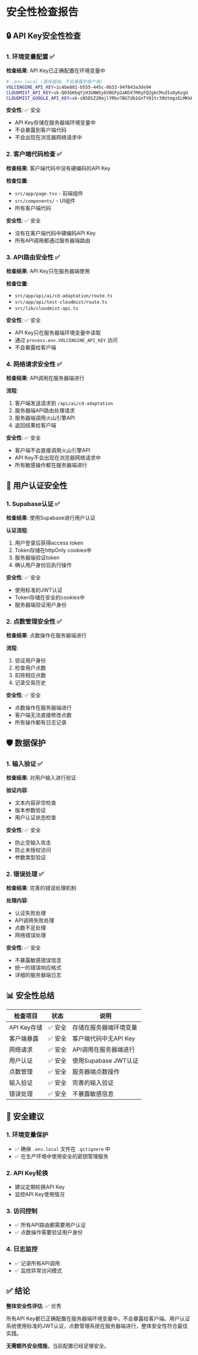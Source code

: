 # 安全性检查报告

## 🔒 API Key安全性检查

### 1. 环境变量配置 ✅

**检查结果**: API Key已正确配置在环境变量中

```bash
# .env.local (服务器端，不会暴露到客户端)
VOLCENGINE_API_KEY=1c4be881-b555-445c-8b33-94f843a3de94
CLOUDMIST_API_KEY=sk-Q03GKbqYjH3GNWSybVBGFp2aN5X7RKyFQZgkCMsdIuOy6zgU
CLOUDMIST_GOOGLE_API_KEY=sk-cN5DSZ2RmjlYRbv7BG7db1GnTYO1tr30UtmgzELMKkKUUQII
```

**安全性**: ✅ 安全
- API Key存储在服务器端环境变量中
- 不会暴露到客户端代码
- 不会出现在浏览器网络请求中

### 2. 客户端代码检查 ✅

**检查结果**: 客户端代码中没有硬编码的API Key

**检查位置**:
- `src/app/page.tsx` - 前端组件
- `src/components/` - UI组件
- 所有客户端代码

**安全性**: ✅ 安全
- 没有在客户端代码中硬编码API Key
- 所有API调用都通过服务器端路由

### 3. API路由安全性 ✅

**检查结果**: API Key只在服务器端使用

**检查位置**:
- `src/app/api/ai/cd-adaptation/route.ts`
- `src/app/api/test-cloudmist/route.ts`
- `src/lib/cloudmist-api.ts`

**安全性**: ✅ 安全
- API Key只在服务器端环境变量中读取
- 通过 `process.env.VOLCENGINE_API_KEY` 访问
- 不会暴露给客户端

### 4. 网络请求安全性 ✅

**检查结果**: API调用在服务器端进行

**流程**:
1. 客户端发送请求到 `/api/ai/cd-adaptation`
2. 服务器端API路由处理请求
3. 服务器端调用火山引擎API
4. 返回结果给客户端

**安全性**: ✅ 安全
- 客户端不会直接调用火山引擎API
- API Key不会出现在浏览器网络请求中
- 所有敏感操作都在服务器端进行

## 🔐 用户认证安全性

### 1. Supabase认证 ✅

**检查结果**: 使用Supabase进行用户认证

**认证流程**:
1. 用户登录后获得access token
2. Token存储在httpOnly cookies中
3. 服务器端验证token
4. 确认用户身份后执行操作

**安全性**: ✅ 安全
- 使用标准的JWT认证
- Token存储在安全的cookies中
- 服务器端验证用户身份

### 2. 点数管理安全性 ✅

**检查结果**: 点数操作在服务器端进行

**流程**:
1. 验证用户身份
2. 检查用户点数
3. 扣除相应点数
4. 记录交易历史

**安全性**: ✅ 安全
- 点数操作在服务器端进行
- 客户端无法直接修改点数
- 所有操作都有日志记录

## 🛡️ 数据保护

### 1. 输入验证 ✅

**检查结果**: 对用户输入进行验证

**验证内容**:
- 文本内容非空检查
- 版本参数验证
- 用户认证状态检查

**安全性**: ✅ 安全
- 防止空输入攻击
- 防止未授权访问
- 参数类型验证

### 2. 错误处理 ✅

**检查结果**: 完善的错误处理机制

**处理内容**:
- 认证失败处理
- API调用失败处理
- 点数不足处理
- 网络错误处理

**安全性**: ✅ 安全
- 不暴露敏感错误信息
- 统一的错误响应格式
- 详细的服务器端日志

## 📊 安全性总结

| 检查项目 | 状态 | 说明 |
|---------|------|------|
| API Key存储 | ✅ 安全 | 存储在服务器端环境变量 |
| 客户端暴露 | ✅ 安全 | 客户端代码中无API Key |
| 网络请求 | ✅ 安全 | API调用在服务器端进行 |
| 用户认证 | ✅ 安全 | 使用Supabase JWT认证 |
| 点数管理 | ✅ 安全 | 服务器端点数操作 |
| 输入验证 | ✅ 安全 | 完善的输入验证 |
| 错误处理 | ✅ 安全 | 不暴露敏感信息 |

## 🚀 安全建议

### 1. 环境变量保护
- ✅ 确保 `.env.local` 文件在 `.gitignore` 中
- ✅ 在生产环境中使用安全的密钥管理服务

### 2. API Key轮换
- 建议定期轮换API Key
- 监控API Key使用情况

### 3. 访问控制
- ✅ 所有API路由都需要用户认证
- ✅ 点数操作需要验证用户身份

### 4. 日志监控
- ✅ 记录所有API调用
- ✅ 监控异常访问模式

## ✅ 结论

**整体安全性评估**: ✅ 优秀

所有API Key都已正确配置在服务器端环境变量中，不会暴露给客户端。用户认证系统使用标准的JWT认证，点数管理系统在服务器端进行，整体安全性符合最佳实践。

**无需额外安全措施**，当前配置已经足够安全。







